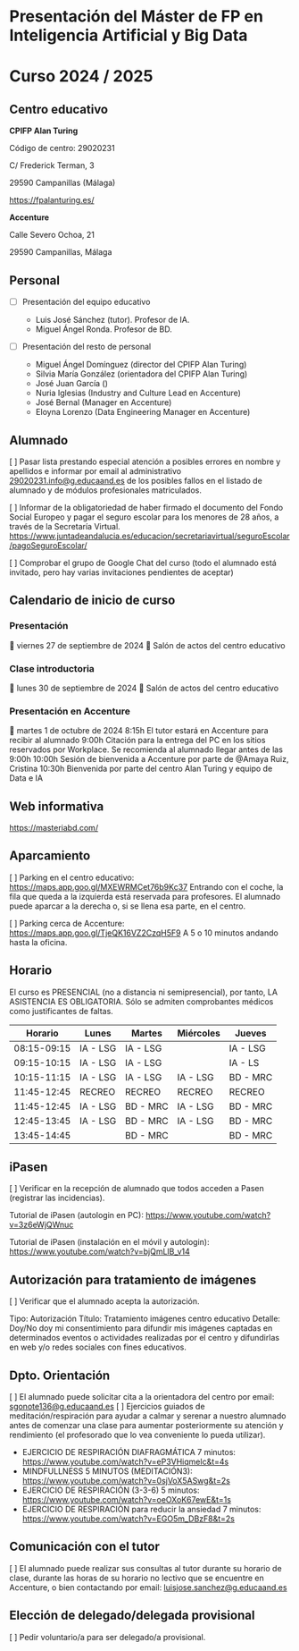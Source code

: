 # Presentación del Máster de FP en Inteligencia Artificial y Big Data
# Curso 2024 / 2025

## Centro educativo

**CPIFP Alan Turing**

Código de centro: 29020231

C/ Frederick Terman, 3

29590 Campanillas (Málaga)

<https://fpalanturing.es/>

**Accenture**

Calle Severo Ochoa, 21

29590 Campanillas, Málaga

## Personal

- [ ] Presentación del equipo educativo
  - Luis José Sánchez (tutor). Profesor de IA.
  - Miguel Ángel Ronda. Profesor de BD.
  
- [ ] Presentación del resto de personal
  - Miguel Ángel Domínguez (director del CPIFP Alan Turing)
  - Silvia María González (orientadora del CPIFP Alan Turing)
  - José Juan García ()
  - Nuria Iglesias (Industry and Culture Lead en Accenture)
  - José Bernal (Manager en Accenture)
  - Eloyna Lorenzo (Data Engineering Manager en Accenture)

## Alumnado

[ ] Pasar lista prestando especial atención a posibles errores en nombre y apellidos e informar por email al administrativo <29020231.info@g.educaand.es> de los posibles fallos en el listado de alumnado y de módulos profesionales matriculados.

[ ] Informar de la obligatoriedad de haber firmado el documento del Fondo Social Europeo y pagar el seguro escolar para los menores de 28 años, a través de la Secretaría Virtual.
<https://www.juntadeandalucia.es/educacion/secretariavirtual/seguroEscolar/pagoSeguroEscolar/>

[ ] Comprobar el grupo de Google Chat del curso (todo el alumnado está invitado, pero hay varias invitaciones pendientes de aceptar)

## Calendario de inicio de curso

### Presentación

 📅 viernes 27 de septiembre de 2024
📍 Salón de actos del centro educativo

### Clase introductoria

📅 lunes 30 de septiembre de 2024
📍 Salón de actos del centro educativo

### Presentación en Accenture

📅 martes 1 de octubre de 2024
8:15h El tutor estará en Accenture para recibir al alumnado
9:00h Citación para la entrega del PC en los sitios reservados por Workplace.
Se recomienda al alumnado llegar antes de las 9:00h 
10:00h Sesión de bienvenida a Accenture por parte de @Amaya Ruiz, Cristina 
10:30h Bienvenida por parte del centro Alan Turing y equipo de Data e IA

## Web informativa

<https://masteriabd.com/>

## Aparcamiento

[ ] Parking en el centro educativo:
<https://maps.app.goo.gl/MXEWRMCet76b9Kc37>
Entrando con el coche, la fila que queda a la izquierda está reservada para profesores. El alumnado puede aparcar a la derecha o, si se llena esa parte, en el centro.

[ ] Parking cerca de Accenture:
<https://maps.app.goo.gl/TjeQK16VZ2CzqH5F9>
A 5 o 10 minutos andando hasta la oficina.

## Horario

El curso es PRESENCIAL (no a distancia ni semipresencial), por tanto, LA ASISTENCIA ES OBLIGATORIA. Sólo se admiten comprobantes médicos como justificantes de faltas.

| Horario     | Lunes     | Martes    | Miércoles | Jueves     |  
|-------------|-----------|-----------|-----------|------------|  
| 08:15-09:15 | IA - LSG  | IA - LSG  |           | IA - LSG   |  
| 09:15-10:15 | IA - LSG  | IA - LSG  |           | IA - LS    |  
| 10:15-11:15 | IA - LSG  | IA - LSG  | IA - LSG  | BD - MRC   |
| 11:45-12:45 |  RECREO   |  RECREO   |  RECREO   |  RECREO    |
| 11:45-12:45 | IA - LSG  | BD - MRC  | IA - LSG  | BD - MRC   |  
| 12:45-13:45 | IA - LSG  | BD - MRC  | IA - LSG  | BD - MRC   |  
| 13:45-14:45 |           | BD - MRC  |           | BD - MRC   |

## iPasen

[ ] Verificar en la recepción de alumnado que todos acceden a Pasen (registrar las incidencias).

Tutorial de iPasen (autologin en PC):
<https://www.youtube.com/watch?v=3z6eWjQWnuc>

Tutorial de iPasen (instalación en el móvil y autologin):
<https://www.youtube.com/watch?v=bjQmLlB_v14>

## Autorización para tratamiento de imágenes

[ ] Verificar que el alumnado acepta la autorización.

Tipo: Autorización
Título: Tratamiento imágenes centro educativo
Detalle: Doy/No doy mi consentimiento para difundir mis imágenes captadas en determinados eventos o actividades realizadas por el centro y difundirlas en web y/o redes sociales con fines educativos.

## Dpto. Orientación

[ ] El alumnado puede solicitar cita a la orientadora del centro por email: <sgonote136@g.educaand.es>
[ ] Ejercicios guiados de meditación/respiración para ayudar a calmar y serenar a nuestro alumnado antes de comenzar una clase para aumentar posteriormente su atención y rendimiento (el profesorado que lo vea conveniente lo pueda utilizar).
  * EJERCICIO DE RESPIRACIÓN DIAFRAGMÁTICA 7 minutos: <https://www.youtube.com/watch?v=eP3VHiqmelc&t=4s>
  * MINDFULLNESS 5 MINUTOS (MEDITACIÓN3): <https://www.youtube.com/watch?v=0sjVoX5ASwg&t=2s>
  * EJERCICIO DE RESPIRACIÓN (3-3-6) 5 minutos: <https://www.youtube.com/watch?v=oeOXoK67ewE&t=1s>
  * EJERCICIO DE RESPIRACIÓN para reducir la ansiedad 7 minutos: <https://www.youtube.com/watch?v=EGO5m_DBzF8&t=2s>

## Comunicación con el tutor

[ ] El alumnado puede realizar sus consultas al tutor durante su horario de clase, durante las horas de su horario no lectivo que se encuentre en Accenture, o bien contactando por email: <luisjose.sanchez@g.educaand.es>

## Elección de delegado/delegada provisional

[ ] Pedir voluntario/a para ser delegado/a provisional.

